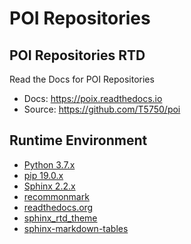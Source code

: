 # POI Repositories

## POI Repositories RTD
Read the Docs for POI Repositories
- Docs: https://poix.readthedocs.io
- Source: https://github.com/T5750/poi

## Runtime Environment
- [Python 3.7.x](https://www.python.org/downloads/)
- [pip 19.0.x](https://github.com/pypa/pip)
- [Sphinx 2.2.x](http://www.sphinx-doc.org/en/master/usage/installation.html)
- [recommonmark](https://github.com/readthedocs/recommonmark)
- [readthedocs.org](https://github.com/readthedocs/readthedocs.org)
- [sphinx_rtd_theme](https://github.com/readthedocs/sphinx_rtd_theme)
- [sphinx-markdown-tables](https://github.com/ryanfox/sphinx-markdown-tables)